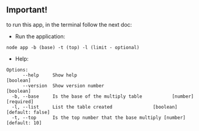 ## Important!

to run this app, in the terminal follow the next doc:

- Run the application:
```
node app -b (base) -t (top) -l (limit - optional)
```

- Help:

```
Options:
      --help     Show help                                             [boolean]
      --version  Show version number                                   [boolean]
  -b, --base     Is the base of the multiply table           [number] [required]
  -l, --list     List the table created               [boolean] [default: false]
  -t, --top      Is the top number that the base multiply [number] [default: 10]
```